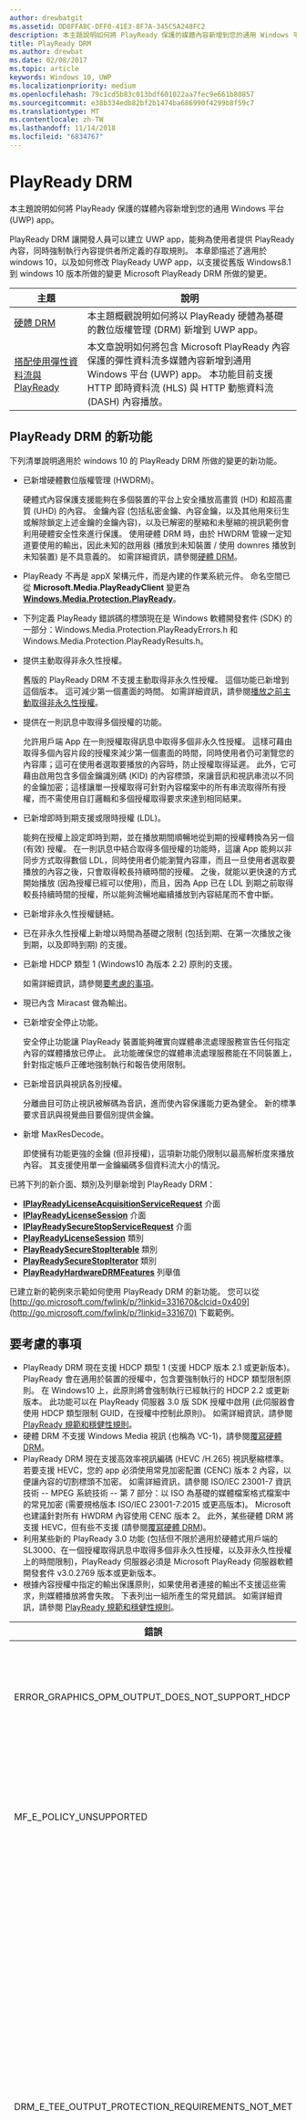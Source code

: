 ```yaml
---
author: drewbatgit
ms.assetid: DD8FFA8C-DFF0-41E3-8F7A-345C5A248FC2
description: 本主題說明如何將 PlayReady 保護的媒體內容新增到您的通用 Windows 平台 (UWP) app。
title: PlayReady DRM
ms.author: drewbat
ms.date: 02/08/2017
ms.topic: article
keywords: Windows 10, UWP
ms.localizationpriority: medium
ms.openlocfilehash: 79c1cd5b83c013bdf601022aa7fec9e661b80857
ms.sourcegitcommit: e38b334edb82bf2b1474ba686990f4299b8f59c7
ms.translationtype: MT
ms.contentlocale: zh-TW
ms.lasthandoff: 11/14/2018
ms.locfileid: "6834767"
---
```

# <a name="playready-drm"></a>PlayReady DRM



本主題說明如何將 PlayReady 保護的媒體內容新增到您的通用 Windows 平台 (UWP) app。

PlayReady DRM 讓開發人員可以建立 UWP app，能夠為使用者提供 PlayReady 內容，同時強制執行內容提供者所定義的存取規則。 本章節描述了適用於 windows 10，以及如何修改 PlayReady UWP app，以支援從舊版 Windows8.1 到 windows 10 版本所做的變更 Microsoft PlayReady DRM 所做的變更。
 
| 主題                                                                     | 說明                                                                                                                                                                                                                                                                             |
|---------------------------------------------------------------------------|-----------------------------------------------------------------------------------------------------------------------------------------------------------------------------------------------------------------------------------------------------------------------------------------|
| [硬體 DRM](hardware-drm.md)                                           | 本主題概觀說明如何將以 PlayReady 硬體為基礎的數位版權管理 (DRM) 新增到 UWP app。                                                                                                                                                                 |
| [搭配使用彈性資料流與 PlayReady](adaptive-streaming-with-playready.md) | 本文章說明如何將包含 Microsoft PlayReady 內容保護的彈性資料流多媒體內容新增到通用 Windows 平台 (UWP) app。 本功能目前支援 HTTP 即時資料流 (HLS) 與 HTTP 動態資料流 (DASH) 內容播放。 |

## <a name="whats-new-in-playready-drm"></a>PlayReady DRM 的新功能

下列清單說明適用於 windows 10 的 PlayReady DRM 所做的變更的新功能。

-   已新增硬體數位版權管理 (HWDRM)。

    硬體式內容保護支援能夠在多個裝置的平台上安全播放高畫質 (HD) 和超高畫質 (UHD) 的內容。 金鑰內容 (包括私密金鑰、內容金鑰，以及其他用來衍生或解除鎖定上述金鑰的金鑰內容)，以及已解密的壓縮和未壓縮的視訊範例會利用硬體安全性來進行保護。 使用硬體 DRM 時，由於 HWDRM 管線一定知道要使用的輸出，因此未知的啟用器 (播放到未知裝置 / 使用 downres 播放到未知裝置) 是不具意義的。 如需詳細資訊，請參閱[硬體 DRM](hardware-drm.md)。

-   PlayReady 不再是 appX 架構元件，而是內建的作業系統元件。 命名空間已從 **Microsoft.Media.PlayReadyClient** 變更為 [**Windows.Media.Protection.PlayReady**](https://msdn.microsoft.com/library/windows/apps/dn986454)。
-   下列定義 PlayReady 錯誤碼的標頭現在是 Windows 軟體開發套件 (SDK) 的一部分：Windows.Media.Protection.PlayReadyErrors.h 和 Windows.Media.Protection.PlayReadyResults.h。
-   提供主動取得非永久性授權。

    舊版的 PlayReady DRM 不支援主動取得非永久性授權。 這個功能已新增到這個版本。 這可減少第一個畫面的時間。 如需詳細資訊，請參閱[播放之前主動取得非永久性授權](#proactively-acquire-a-non-persistent-license-before-playback)。

-   提供在一則訊息中取得多個授權的功能。

    允許用戶端 App 在一則授權取得訊息中取得多個非永久性授權。 這樣可藉由取得多個內容片段的授權來減少第一個畫面的時間，同時使用者仍可瀏覽您的內容庫；這可在使用者選取要播放的內容時，防止授權取得延遲。 此外，它可藉由啟用包含多個金鑰識別碼 (KID) 的內容標頭，來讓音訊和視訊串流以不同的金鑰加密；這樣讓單一授權取得可針對內容檔案中的所有串流取得所有授權，而不需使用自訂邏輯和多個授權取得要求來達到相同結果。

-   已新增即時到期支援或限時授權 (LDL)。

    能夠在授權上設定即時到期，並在播放期間順暢地從到期的授權轉換為另一個 (有效) 授權。 在一則訊息中結合取得多個授權的功能時，這讓 App 能夠以非同步方式取得數個 LDL，同時使用者仍能瀏覽內容庫，而且一旦使用者選取要播放的內容之後，只會取得較長持續時間的授權。 之後，就能以更快速的方式開始播放 (因為授權已經可以使用)，而且，因為 App 已在 LDL 到期之前取得較長持續時間的授權，所以能夠流暢地繼續播放到內容結尾而不會中斷。

-   已新增非永久性授權鏈結。
-   已在非永久性授權上新增以時間為基礎之限制 (包括到期、在第一次播放之後到期，以及即時到期) 的支援。
-   已新增 HDCP 類型 1 (Windows10 為版本 2.2) 原則的支援。

    如需詳細資訊，請參閱[要考慮的事項](#things-to-consider)。

-   現已內含 Miracast 做為輸出。
-   已新增安全停止功能。

    安全停止功能讓 PlayReady 裝置能夠確實向媒體串流處理服務宣告任何指定內容的媒體播放已停止。 此功能確保您的媒體串流處理服務能在不同裝置上，針對指定帳戶正確地強制執行和報告使用限制。

-   已新增音訊與視訊各別授權。

    分離曲目可防止視訊被解碼為音訊，進而使內容保護能力更為健全。 新的標準要求音訊與視覺曲目要個別提供金鑰。

-   新增 MaxResDecode。

    即使擁有功能更強的金鑰 (但非授權)，這項新功能仍限制以最高解析度來播放內容。 其支援使用單一金鑰編碼多個資料流大小的情況。

已將下列的新介面、類別及列舉新增到 PlayReady DRM：

-   [**IPlayReadyLicenseAcquisitionServiceRequest**](https://msdn.microsoft.com/library/windows/apps/dn986077) 介面
-   [**IPlayReadyLicenseSession**](https://msdn.microsoft.com/library/windows/apps/dn986080) 介面
-   [**IPlayReadySecureStopServiceRequest**](https://msdn.microsoft.com/library/windows/apps/dn986090) 介面
-   [**PlayReadyLicenseSession**](https://msdn.microsoft.com/library/windows/apps/dn986309) 類別
-   [**PlayReadySecureStopIterable**](https://msdn.microsoft.com/library/windows/apps/dn986371) 類別
-   [**PlayReadySecureStopIterator**](https://msdn.microsoft.com/library/windows/apps/dn986375) 類別
-   [**PlayReadyHardwareDRMFeatures**](https://msdn.microsoft.com/library/windows/apps/dn986265) 列舉值

已建立新的範例來示範如何使用 PlayReady DRM 的新功能。 您可以從 [http://go.microsoft.com/fwlink/p/?linkid=331670&clcid=0x409](http://go.microsoft.com/fwlink/p/?linkid=331670) 下載範例。

## <a name="things-to-consider"></a>要考慮的事項

-   PlayReady DRM 現在支援 HDCP 類型 1 (支援 HDCP 版本 2.1 或更新版本)。 PlayReady 會在適用於裝置的授權中，包含要強制執行的 HDCP 類型限制原則。 在 Windows10 上，此原則將會強制執行已經執行的 HDCP 2.2 或更新版本。 此功能可以在 PlayReady 伺服器 3.0 版 SDK 授權中啟用 (此伺服器會使用 HDCP 類型限制 GUID，在授權中控制此原則)。 如需詳細資訊，請參閱 [PlayReady 規範和穩健性規則](http://www.microsoft.com/playready/licensing/compliance/)。
-   硬體 DRM 不支援 Windows Media 視訊 (也稱為 VC-1)，請參閱[覆寫硬體 DRM](hardware-drm.md#override-hardware-drm)。
-   PlayReady DRM 現在支援高效率視訊編碼 (HEVC /H.265) 視訊壓縮標準。 若要支援 HEVC，您的 app 必須使用常見加密配置 (CENC) 版本 2 內容，以便讓內容的切割標頭不加密。 如需詳細資訊，請參閱 ISO/IEC 23001-7 資訊技術 -- MPEG 系統技術 -- 第 7 部分：以 ISO 為基礎的媒體檔案格式檔案中的常見加密 (需要規格版本 ISO/IEC 23001-7:2015 或更高版本)。 Microsoft 也建議針對所有 HWDRM 內容使用 CENC 版本 2。 此外，某些硬體 DRM 將支援 HEVC，但有些不支援 (請參閱[覆寫硬體 DRM](hardware-drm.md#override-hardware-drm))。
-   利用某些新的 PlayReady 3.0 功能 (包括但不限於適用於硬體式用戶端的 SL3000、在一個授權取得訊息中取得多個非永久性授權，以及非永久性授權上的時間限制)，PlayReady 伺服器必須是 Microsoft PlayReady 伺服器軟體開發套件 v3.0.2769 版本或更新版本。
-   根據內容授權中指定的輸出保護原則，如果使用者連接的輸出不支援這些需求，則媒體播放將會失敗。 下表列出一組所產生的常見錯誤。 如需詳細資訊，請參閱 [PlayReady 規範和穩健性規則](http://www.microsoft.com/playready/licensing/compliance/)。

| 錯誤                                                   | 值      | 說明                                                                                                                                                                                                                                                                                                                                                                                                                                                                                                 |
|---------------------------------------------------------|------------|-------------------------------------------------------------------------------------------------------------------------------------------------------------------------------------------------------------------------------------------------------------------------------------------------------------------------------------------------------------------------------------------------------------------------------------------------------------------------------------------------------------|
| ERROR\_GRAPHICS\_OPM\_OUTPUT\_DOES\_NOT\_SUPPORT\_HDCP  | 0xC0262513 | 授權的輸出保護原則要求監視器採用 HDCP，但卻無法採用 HDCP。                                                                                                                                                                                                                                                                                                                                                                                              |
| MF\_E\_POLICY\_UNSUPPORTED                              | 0xC00D7159 | 授權的輸出保護原則要求監視器採用 HDCP 類型 1，但卻無法採用 HDCP 類型 1。                                                                                                                                                                                                                                                                                                                                                                                |
| DRM\_E\_TEE\_OUTPUT\_PROTECTION\_REQUIREMENTS\_NOT\_MET | 0x8004CD22 | 只有在硬體 DRM 下執行時，才會發生這個錯誤碼。 授權的輸出保護原則要求監視器採用 HDCP 或降低內容的有效解析度，但卻無法採用 HDCP 且無法降低內容的有效解析度，因為硬體 DRM 不支援降低內容的解析度。 在軟體 DRM 下，可播放該內容。 請參閱[使用硬體 DRM 的考量](hardware-drm.md#considerations-for-using-hardware-drm)。 |
| ERROR\_GRAPHICS\_OPM\_NOT\_SUPPORTED                    | 0xc0262500 | 圖形驅動程式不支援輸出保護。 例如，監視器是透過 VGA 所連接，或者未安裝適用於數位輸出的適當圖形驅動程式。 在後者的情況下，所安裝的一般驅動程式是 Microsoft 基本顯示卡，而安裝適當的圖形驅動程式就能解決問題。                                                                                                                                                  |

## <a name="output-protection"></a>輸出保護

下一節會說明在 PlayReady 授權中使用適用於 Windows10 的 PlayReady DRM 搭配輸出保護原則時，所產生的行為。

PlayReady DRM 支援 **Microsoft PlayReady 可延伸媒體權利規格**中包含的輸出保護層級。 您可在 PlayReady 授權產品的隨附文件套件中，找到這份文件。

> [!NOTE]
> 授權伺服器可設定的輸出保護層級允許值，受到 [PlayReady 相容性規則](https://www.microsoft.com/playready/licensing/compliance/)所規範。

PlayReady DRM 僅允許在 PlayReady 相容性規則中指定的輸出連接器上，播放具輸出保護原則的內容。 如需有關 PlayReady 相容性規則指定連接器詞彙的詳細資訊，請參閱[適用於 PlayReady 相容性與穩健性規則的定義詞彙](https://www.microsoft.com/playready/licensing/compliance/)。

本節著重探討適用於 Windows10 之 PlayReady DRM，以及適用於 Windows10 之 PlayReady 硬體 DRM 的輸出保護案例，亦適用於部分 Windows 用戶端。 使用 PlayReady HWDRM 時，會在 Windows TEE 實作過程中強制執行所有輸出保護 (請參閱[硬體 DRM](hardware-drm.md))。 因此，與使用 PlayReady SWDRM (軟體 DRM) 時的部分行為會略有差異：

* 適用於未壓縮數位視訊 270 的輸出保護層級 (OPL) 支援：適用於 Windows10 的 PlayReady HWDRM 不支援向下解析度，且會強制執行 HDCP (高頻寬數位內容保護)。 建議適用於 HWDRM 的高畫質內容應具備超過 270 的 OPL (雖然並非必要)。 此外，您應該在授權 (HDCP 版本 2.2 或更新版本) 中設定 HDCP 類型限制。
* 不同於 SWDRM，HWDRM 會根據功能最少的監視器，在所有監視器上強制執行輸出保護。 例如，如果使用者連接了兩台監視器，其中一台監視器支援 HDCP，而另一台不支援，則如果授權要求 HDCP (即使只在支援 HDCP 監視器上呈現內容)，皆將無法播放。 在 SWDRM 中，只要內容僅在支援 HDCP 的監視器上顯示，就能播放內容。
* 除非內容金鑰和授權符合下列條件，否則不保證 HWDRM 可供用戶端使用且安全：
    * 用於視訊內容金鑰的授權，其最低安全性層級必須為 3000。
    * 音訊必須以有別於視訊的內容金鑰加密，且適用於音訊的授權其最低安全性層級必須為 2000。 否則音訊可能不會進行加密處理。
* 所有 SWDRM 案例，皆要求適用於音訊和/或視訊內容金鑰的 PlayReady 授權最低安全性等級應不超過 2000。

### <a name="output-protection-levels"></a>輸出保護層級

下表概述 PlayReady 授權中各個 OPL 間的對應，以及適用於 Windows10 的 PlayReady DRM 如何強制執行這些對應。

#### <a name="video"></a>視訊

<table>
    <tr>
        <th rowspan="2">OPL</th>
        <th>壓縮的數位視訊</th>
        <th colspan="2">未壓縮的數位視訊</th>
        <th>類比電視</th>
    </tr>
    <tr>
        <th>任何值</th>
        <th colspan="2">HDMI、DVI、DisplayPort、MHL</th>
        <th>元件、複合式</th>
    </tr>
    <tr>
        <th>100</th>
        <td rowspan="6">無\*</td>
        <td colspan="2">傳遞內容</td>
        <td>傳遞內容</td>
    </tr>
    <tr>
        <th>150</th>
        <td colspan="2" rowspan="2">無\*</td>
        <td>使用 CGMS-A CopyNever 或無法使用 CGMS-A 時傳遞內容</td>
    </tr>
    <tr>
        <th>200</th>
        <td>使用 CGMS-A CopyNever 時傳遞內容</td>
    </tr>
    <tr>
        <th>250</th>
        <td colspan="2">嘗試使用 HDCP，但無論結果如何皆傳遞內容</td>
        <td rowspan="5">無\*</td>
    </tr>
    <tr>
        <th>270</th>
        <td><b>SWDRM</b>：嘗試使用 HDCP。 若 HDCP 無法使用，則電腦會將每個畫面的有效解析度限制為 520,000 像素，並傳遞內容</td>
        <td><b>HWDRM</b>：使用 HDCP 傳遞內容。 若 HDCP 無法使用，則會將傳送到 HDMI/DVI 連接埠的播放封鎖</td>
    </tr>
    <tr>
        <th>300</th>
        <td colspan="2">
            <p>
                **「未」定義 HDCP 類型限制時：** 會使用 HDCP 來傳遞內容。 若 HDCP 無法使用，則會將傳送到 HDMI/DVI 連接埠的播放封鎖。
            </p>
            <p>
                **「已」定義 HDCP 類型限制時：** 會使用 HDCP 2.2 來傳遞內容並將內容串流類型設定為 1。 若 HDCP 無法使用或是內容串流類型無法設定為 1，則會將傳送到 HDMI/DVI 連接埠的播放封鎖。
            </p>
        </td>
    </tr>
    <tr>
        <th>400</th>
        <td rowspan="2">Windows 10 絕對不會將壓縮的數位視訊內容傳遞至輸出，無論後續 OPL 值為何皆然。 如需有關壓縮的數位視訊內容詳細資訊，請參閱<a href="https://www.microsoft.com/playready/licensing/compliance/">適用於 PlayReady 產品的相容性規則</a>。</td>
        <td colspan="2" rowspan="2">無\*</td>
    </tr>
    <tr>
        <th>500</th>
    </tr>
</table>
<br/>

\* 並非所有輸出保護層級的值都可由授權伺服器設定。 如需詳細資訊，請參閱 [PlayReady 相容性規則](https://www.microsoft.com/playready/licensing/compliance/)。

#### <a name="audio"></a>音訊

<table>
    <tr>
        <th rowspan="2">OPL</th>
        <th>壓縮的數位音訊</th>
        <th>未壓縮的數位音訊</th>
        <th>類比或 USB 音訊</th>
    </tr>
    <tr>
        <th>HDMI、DisplayPort、MHL</th>
        <th>HDMI、DisplayPort、MHL</th>
        <th>任何值</th>
    </tr>
    <tr>
        <th>100</th>
        <td rowspan="3">傳遞內容</td>
        <td>傳遞內容</td>
        <td rowspan="5">傳遞內容</td>
    </tr>
    <tr>
        <th>150</th>
        <td rowspan="4">「不」傳遞內容</td>
    </tr>
    <tr>
        <th>200</th>
    </tr>
    <tr>
        <th>250</th>
        <td>若在 HDMI、DisplayPort 或 MHL 上使用 HDCP，或是使用 SCMS 並設為 CopyNever，即會傳遞內容</td>
    </tr>
    <tr>
        <th>300</th>
        <td>若在 HDMI、DisplayPort 或 MHL 上使用 HDCP，即會傳遞內容</td>
    </tr>
</table>
<br/>

### <a name="miracast"></a>Miracast

PlayReady DRM 可讓您在使用 HDCP 2.0 或更新版本時，立即透過 Miracast 輸出播放內容。 不過在 Windows10 上，Miracast 會視為*數位*輸出。 如需關於 Miracast 案例的詳細資訊，請參閱 [PlayReady 相容性規則](https://www.microsoft.com/playready/licensing/compliance/)。 下表概述 PlayReady 授權中各個 OPL 間的對應，以及 PlayReady DRM 如何在 Miracast 輸出上強制執行這些對應。

<table>
    <tr>
        <th>OPL</th>
        <th>壓縮的數位音訊</th>
        <th>未壓縮的數位音訊</th>
        <th>壓縮的數位視訊</th>
        <th>未壓縮的數位視訊</th>
    </tr>
    <tr>
        <th>100</th>
        <td rowspan="4">使用 HDCP 2.0 或更新版本時傳遞內容。 若無法使用，則「不會」傳遞內容</td>
        <td>使用 HDCP 2.0 或更新版本時傳遞內容。 若無法使用，則「不會」傳遞內容</td>
        <td rowspan="6">無\*</td>
        <td>使用 HDCP 2.0 或更新版本時傳遞內容。 若無法使用，則「不會」傳遞內容</td>
    </tr>
    <tr>
        <th>150</th>
        <td rowspan="3">「不」傳遞內容</td>
        <td rowspan="2">無\*</td>
    </tr>
    <tr>
        <th>200</th>
    </tr>
    <tr>
        <th>250</th>
        <td rowspan="2">使用 HDCP 2.0 或更新版本時傳遞內容。 若無法使用，則「不會」傳遞內容</td>
    </tr>
    <tr>
        <th>270</th>
        <td colspan="2">無\*</td>
    </tr>
    <tr>
        <th>300</th>
        <td>使用 HDCP 2.0 或更新版本時傳遞內容。 若無法使用，則「不會」傳遞內容</td>
        <td>「不」傳遞內容</td>
        <td>
            <p>
                **「未」定義 HDCP 類型限制時：** 會在使用 HDCP 2.0 或更新版本時傳遞內容。 若無法使用，則「不會」傳遞內容。
            </p>
            <p>
                **「已」定義 HDCP 類型限制時：** 會使用 HDCP 2.2 來傳遞內容並將內容串流類型設定為 1。 若 HDCP 無法使用或是內容串流類型無法設定為 1，則「不會」傳遞內容。
            </p>        
        </td>
    </tr>
    <tr>
        <th>400</th>
        <td rowspan="2" colspan="2">無\*</td>
        <td rowspan="2">Windows 10 絕對不會將壓縮的數位視訊內容傳遞至輸出，無論後續 OPL 值為何皆然。 如需有關壓縮的數位視訊內容詳細資訊，請參閱<a href="https://www.microsoft.com/playready/licensing/compliance/">適用於 PlayReady 產品的相容性規則</a>。</td>
        <td rowspan="2">無\*</td>
    </tr>
    <tr>
        <th>500</th>
    </tr>
</table>
<br/>

\* 並非所有輸出保護層級的值都可由授權伺服器設定。 如需詳細資訊，請參閱 [PlayReady 相容性規則](https://www.microsoft.com/playready/licensing/compliance/)。

### <a name="additional-explicit-output-restrictions"></a>其他的明確輸出限制

下表說明適用於 Windows 10 的 PlayReady DRM，如何實作明確的數位視訊輸出保護限制。

<table>
    <tr>
        <th>案例</th>
        <th>GUID</th>
        <th>如果...</th>
        <th>則...</th>
    </tr>
    <tr>
        <th>最大有效解析度解碼大小</th>
        <td>9645E831-E01D-4FFF-8342-0A720E3E028F</td>
        <td>連接的輸出為：數位視訊輸出、Miracast、HDMI、DVI 等等。</td>
        <td>
            <p>
                採用下列限制時傳遞內容︰  
            </p>
            <ul>
                <li>(a) 畫面寬度必須小於或等於最大像素畫面寬度，且畫面高度小於或等於最大像素畫面高度，或</li>
                <li>(b) 畫面高度必須小於或等於最大像素畫面寬度，且畫面寬度小於或等於最大像素畫面高度</li>
            </ul>                   
        </td>
    </tr>
    <tr>
        <th>HDCP 類型限制</th>
        <td>ABB2C6F1-E663-4625-A945-972D17B231E7</td>
        <td>連接的輸出為：數位視訊輸出、Miracast、HDMI、DVI 等等。</td>
        <td>使用 HDCP 2.2 傳遞內容並將內容串流類型設為 1。 若 HDCP 2.2 無法使用或是內容串流類型無法設定為 1，則「不會」傳遞內容。 此外，也必須指定一個值大於或等於 271 的未壓縮數位視訊輸出保護層級</td>
    </tr>
</table>
<br/>

下表說明適用於 Windows10 的 PlayReady DRM 如何實作明確的類比視訊輸出保護限制。

<table>
    <tr>
        <th>案例</th>
        <th>GUID</th>
        <th>如果...</th>
        <th colspan="2">則...</th>
    </tr>
    <tr>
        <th>類比電腦監視器</th>
        <td>D783A191-E083-4BAF-B2DA-E69F910B3772</td>
        <td>連接的輸出為：VGA、DVI &ndash;類比等等。</td>
        <td><b>SWDRM：</b>電腦會將每個畫面的有效解析度限制為 520,000 像素，並傳遞內容</td>
        <td><b>HWDRM：</b>「不」傳遞內容</td>
    </tr>
    <tr>
        <th>類比色差</th>
        <td>811C5110-46C8-4C6E-8163-C0482A15D47E</td>
        <td>連接的輸出為：色差</td>
        <td><b>SWDRM：</b>電腦會將每個畫面的有效解析度限制為 520,000 像素，並傳遞內容</td>
        <td><b>HWDRM：</b>「不」傳遞內容</td>
    </tr>
    <tr>
        <th rowspan="2">類比電視輸出</th>
        <td>2098DE8D-7DDD-4BAB-96C6-32EBB6FABEA3</td>
        <td>類比電視 OPL 小於 151</td>
        <td colspan="2">必須使用 CGMS-A</td>
    </tr>
    <tr>
        <td>225CD36F-F132-49EF-BA8C-C91EA28E4369</td>
        <td>類比電視 OPL 小於 101，且授權不包含 2098DE8D-7DDD-4BAB-96C6-32EBB6FABEA3</td>
        <td colspan="2">必須嘗試使用 CGMS-A，但無論結果如何皆可播放內容</td>
    </tr>
    <tr>
        <th>自動增益控制項和色條</th>
        <td>C3FD11C6-F8B7-4D20-B008-1DB17D61F2DA</td>
        <td>傳遞內容的解析度小於或等於 520,000 像素，以類比電視輸出</td>
        <td colspan="2">解析度小於 520,000 像素時針對色差視訊和 PAL 模式設為「僅 AGC」，並在解析度小於 520,000 像素時針對 NTSC 設定「AGC」和色條資訊，根據表格 3.5.7.3 而定 (位於「相容性規則」中)。</td>
    </tr>
    <tr>
        <th>僅數位輸出</th>
        <td>760AE755-682A-41E0-B1B3-DCDF836A7306</td>
        <td>連接的輸出為類比</td>
        <td colspan="2">不傳遞內容</td>
    </tr>
</table>
<br/>

> [!NOTE]
> 播放時若使用諸如「Mini DisplayPort 轉 VGA」等轉接卡硬體鎖，則 Windows 10 會將輸出視為數位視訊輸出，而無法強制執行類比視訊原則。

下表說明可在其他情況下啟用播放之適用於 Windows 10 的 PlayReady DRM 實作。

<table>
    <tr>
        <th>案例</th>
        <th>GUID</th>
        <th>如果...</th>
        <th colspan="2">則...</th>
    </tr>
    <tr>
        <th>未知輸出</th>
        <td>786627D8-C2A6-44BE-8F88-08AE255B01A7</td>
        <td>若無法適度判斷輸出，或是無法使用圖形驅動程式建立 OPM</td>
        <td><b>SWDRM：</b>傳遞內容</td>
        <td><b>HWDRM：</b>「不」傳遞內容</td>
    </tr>
    <tr>
        <th>具限制的不明輸出</th>
        <td>B621D91F-EDCC-4035-8D4B-DC71760D43E9</td>
        <td>若無法適度判斷輸出，或是無法使用圖形驅動程式建立 OPM</td>
        <td><b>SWDRM：</b>電腦會將每個畫面的有效解析度限制為 520,000 像素，並傳遞內容</td>
        <td><b>HWDRM：</b>「不」傳遞內容</td>
    </tr>
</table>
<br/>

## <a name="prerequisites"></a>先決條件

開始建立 PlayReady 保護的 UWP app 之前，需要在系統上安裝下列軟體：

-   Windows 10。
-   如果您正在針對 PlayReady DRM 編譯任何範例適用於 UWP app，您必須使用 Microsoft Visual Studio2015 或更新版本來編譯範例。 您仍然可以使用 Microsoft Visual Studio2013 來編譯任何來自適用於 Windows8.1 市集應用程式的 PlayReady DRM 的範例。

<!--This is no longer available-->
<!--If you are planning to play back MPEG-2/H.262 content on your app, you must also download and install [Windows 8.1 Media Center Pack](http://go.microsoft.com/fwlink/p/?LinkId=626876).-->

## <a name="playready-uwp-app-migration-guide"></a>PlayReady UWP app 移轉指南

本節包含如何將您現有的 PlayReady Windows 8.x 市集 app 移轉至 windows 10 的相關資訊。

Windows 10 上的 PlayReady UWP app 的命名空間已變更為[**Windows.Media.Protection.PlayReady**](https://msdn.microsoft.com/library/windows/apps/dn986454) **Microsoft.Media.PlayReadyClient** 。 這表示您必須在程式碼中搜尋舊的命名空間，並取代為新的命名空間。 您仍將參考 winmd 檔案。 它是 windows 10 作業系統上 windows.media.winmd 的一部分。 它屬於 Windows SDK 中的 windows.winmd。 對於 UWP，會在 windows.foundation.univeralappcontract.winmd 中參照它。

若要播放 PlayReady 保護的高畫質 (HD) 內容 (1080p) 及超高畫質 (UHD) 內容，您需要實作 PlayReady 硬體 DRM。 如需如何實作 PlayReady 硬體 DRM 的相關資訊，請參閱[硬體 DRM](hardware-drm.md)。

硬體 DRM 不支援某些內容。 如需停用硬體 DRM 和啟用軟體 DRM 的相關資訊，請參閱[覆寫硬體 DRM](hardware-drm.md#override-hardware-drm)。

關於媒體保護管理員，請確定您的程式碼包含下列設定 (如果程式碼中還未包含)。

```cs
var mediaProtectionManager = new Windows.Media.Protection.MediaProtectionManager();

mediaProtectionManager.Properties["Windows.Media.Protection.MediaProtectionSystemId"] = 
             '{F4637010-03C3-42CD-B932-B48ADF3A6A54}'
var cpsystems = new Windows.Foundation.Collections.PropertySet();
cpsystems["{F4637010-03C3-42CD-B932-B48ADF3A6A54}"] = 
                "Windows.Media.Protection.PlayReady.PlayReadyWinRTTrustedInput";
mediaProtectionManager.Properties["Windows.Media.Protection.MediaProtectionSystemIdMapping"] = cpsystems;

mediaProtectionManager.Properties["Windows.Media.Protection.MediaProtectionContainerGuid"] = 
                "{9A04F079-9840-4286-AB92-E65BE0885F95}";
```

## <a name="proactively-acquire-a-non-persistent-license-before-playback"></a>播放之前主動取得非永久性授權

本節說明如何在開始播放之前，主動取得非永久性授權。

在舊版的 PlayReady DRM 中，非永久性授權只能在播放期間被動取得。 在這個版本中，您可以在開始播放之前，主動取得非永久性授權。

1.  主動建立播放工作階段，讓非永久性授權可儲存於其中。 例如：

    ```cs
    var cpsystems = new Windows.Foundation.Collections.PropertySet();       
    cpsystems["{F4637010-03C3-42CD-B932-B48ADF3A6A54}"] = "Windows.Media.Protection.PlayReady.PlayReadyWinRTTrustedInput"; // PlayReady

    var pmpSystemInfo = new Windows.Foundation.Collections.PropertySet();
    pmpSystemInfo["Windows.Media.Protection.MediaProtectionSystemId"] = "{F4637010-03C3-42CD-B932-B48ADF3A6A54}";
    pmpSystemInfo["Windows.Media.Protection.MediaProtectionSystemIdMapping"] = cpsystems;
    var pmpServer = new Windows.Media.Protection.MediaProtectionPMPServer( pmpSystemInfo );
    ```

2.  將該播放工作階段繫結到授權取得類別。 例如：

    ```cs
    var licenseSessionProperties = new Windows.Foundation.Collections.PropertySet();
    licenseSessionProperties["Windows.Media.Protection.MediaProtectionPMPServer"] = pmpServer;
    var licenseSession = new Windows.Media.Protection.PlayReady.PlayReadyLicenseSession( licenseSessionProperties );
    ```

3.  建立授權服務要求。 例如：

    ```cs
    var laSR = licenseSession.CreateLAServiceRequest();
    ```

4.  使用從步驟 3 所建立的服務要求來執行授權取得。 授權會儲存在播放工作階段中。
5.  將該播放工作階段繫結到媒體來源，以進行播放。 例如：

    ```cs
    licenseSession.configureMediaProtectionManager( mediaProtectionManager );
    videoPlayer.msSetMediaProtectionManager( mediaProtectionManager );
    ```
    
## <a name="query-for-protection-capabilities"></a>查詢保護功能
從 Windows 10 版本 1703 開始，您可以查詢 HW DRM 功能，例如解碼轉碼器、解析度和輸出保護 (HDCP)。 查詢是使用 [**IsTypeSupported**](https://docs.microsoft.com/uwp/api/windows.media.protection.protectioncapabilities.istypesupported) 方法來執行，這個方法接受表示查詢支援功能的字串以及指定查詢套用所在金鑰系統的字串。 如需支援的字串值清單，請參閱 [**IsTypeSupported**](https://docs.microsoft.com/uwp/api/windows.media.protection.protectioncapabilities.istypesupported) 的 API 參考頁面。 下列程式碼範例說明此方法的使用方式。  

    ```cs
    using namespace Windows::Media::Protection;

    ProtectionCapabilities^ sr = ref new ProtectionCapabilities();

    ProtectionCapabilityResult result = sr->IsTypeSupported(
    L"video/mp4; codecs=\"avc1.640028\"; features=\"decode-bpp=10,decode-fps=29.97,decode-res-x=1920,decode-res-y=1080\"",
    L"com.microsoft.playready");

    switch (result)
    {
        case ProtectionCapabilityResult::Probably:
        // Queue up UHD HW DRM video
        break;

        case ProtectionCapabilityResult::Maybe:
        // Check again after UI or poll for more info.
        break;

        case ProtectionCapabilityResult::NotSupported:
        // Do not queue up UHD HW DRM video.
        break;
    }
    ```
## <a name="add-secure-stop"></a>新增安全停止功能

本節說明如何將安全停止功能新增到您的 UWP app。

安全停止功能讓 PlayReady 裝置能夠確實向媒體串流處理服務宣告任何指定內容的媒體播放已停止。 此功能確保您的媒體串流處理服務能在不同裝置上，針對指定帳戶正確地強制執行和報告使用限制。

傳送安全停止挑戰的主要案例有兩種：

-   當媒體呈現因已到達內容結尾，或當使用者在中間的某處停止呈現媒體而停止。
-   當先前的工作階段意外結束 (例如，因為系統或 App 當機)。 App 將需要針對任何待處理的安全停止工作階段進行查詢 (可能是在開機或關機時)，並從任何其他媒體播放個別傳送挑戰。

如需安全停止功能的實作範例，請參閱 PlayReady 範例中的 securestop.cs 檔案，其位於 [http://go.microsoft.com/fwlink/p/?linkid=331670&clcid=0x409](http://go.microsoft.com/fwlink/p/?linkid=331670)。

## <a name="use-playready-drm-on-xbox-one"></a>在 Xbox One 上使用 PlayReady DRM

若要在 Xbox One 上 UWP app 中使用 PlayReady DRM，您首先需要註冊您的[合作夥伴中心](https://partner.microsoft.com/dashboard)帳戶，您將使用 PlayReady 授權的應用程式發行使用。 若要執行這項作業，您可以使用兩種方法：

* 請您在 Microsoft 的連絡人要求權限。
* 藉由將合作夥伴中心帳戶和公司名稱傳送到來請求授權[pronxbox@microsoft.com](mailto:pronxbox@microsoft.com)。

當您收到授權之後，您必須將額外的 `<DeviceCapability>` 新增到應用程式資訊清單。 您必須手動新增這個項目，因為目前在應用程式資訊清單設計工具中無法使用此設定。 執行下列步驟以進行設定：

1. 在 Visual Studio 中開啟專案，開啟 **\[方案總管\]**，以滑鼠右鍵按一下 **\[Package.appxmanifest\]**。
2. 選取 **\[開啟方式\]**，選擇 **\[XML (文字) 編輯器\]**，然後按一下 **\[確定\]**。
3. 在 `<Capabilities>` 標記之間，新增下列 `<DeviceCapability>`：

    ```xml
    <DeviceCapability Name="6a7e5907-885c-4bcb-b40a-073c067bd3d5" />
    ```

4. 儲存檔案。

此外，還有最後一個在 Xbox One 上使用 PlayReady 的考量：開發套件上具有 SL150 的限制 (也就是它們無法播放 SL2000 或 SL3000 內容)。 零售裝置可以播放具有更高安全性層級的內容，但若要在開發人員套件上測試 App，您必須使用 SL150 內容。 您可以使用下列其中一種方法來測試此內容：

* 使用需要 SL150 授權的策劃測試內容。
* 實作邏輯來使只有特定的已驗證測試帳戶可以針對特定內容取得 SL150 授權。

請使用最適合您公司和產品的方法。


## <a name="see-also"></a>另請參閱
- [媒體播放](media-playback.md)




